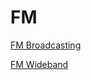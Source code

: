 # FM

[FM Broadcasting](https://en.wikipedia.org/wiki/FM_broadcasting)

[FM Wideband](https://en.wikipedia.org/wiki/Wideband)